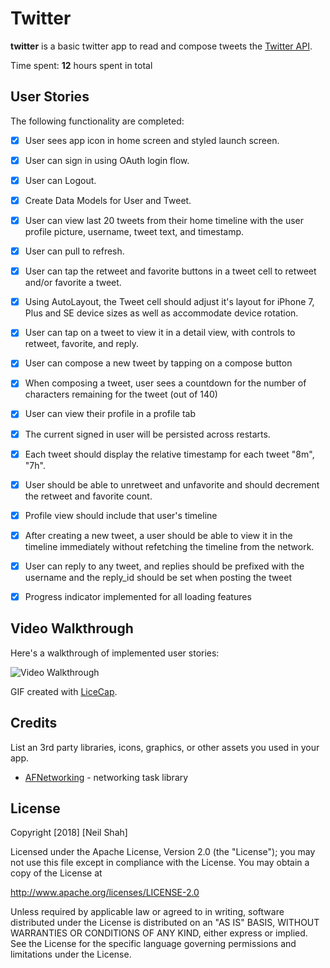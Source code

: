 # Twitter

**twitter** is a basic twitter app to read and compose tweets the [Twitter API](https://apps.twitter.com/).

Time spent: **12** hours spent in total

## User Stories

The following functionality are completed:

- [x] User sees app icon in home screen and styled launch screen. 
- [x] User can sign in using OAuth login flow. 
- [x] User can Logout. 
- [x] Create Data Models for User and Tweet. 
- [x] User can view last 20 tweets from their home timeline with the user profile picture, username, tweet text, and timestamp. 
- [x] User can pull to refresh.
- [x] User can tap the retweet and favorite buttons in a tweet cell to retweet and/or favorite a tweet. 
- [x] Using AutoLayout, the Tweet cell should adjust it's layout for iPhone 7, Plus and SE device sizes as well as accommodate device rotation. 
- [x] User can tap on a tweet to view it in a detail view, with controls to retweet, favorite, and reply.
- [x] User can compose a new tweet by tapping on a compose button
- [x] When composing a tweet, user sees a countdown for the number of characters remaining for the tweet (out of 140)
- [x] User can view their profile in a profile tab
- [x] The current signed in user will be persisted across restarts. 
- [x] Each tweet should display the relative timestamp for each tweet "8m", "7h". 
- [x] User should be able to unretweet and unfavorite and should decrement the retweet and favorite count. 
- [x] Profile view should include that user's timeline
- [x] After creating a new tweet, a user should be able to view it in the timeline immediately without refetching the timeline from the network.
- [x] User can reply to any tweet, and replies should be prefixed with the username and the reply_id should be set when posting the tweet
- [x] Progress indicator implemented for all loading features


## Video Walkthrough

Here's a walkthrough of implemented user stories:

<img src='https://i.imgur.com/dO8ZEwg.gif' title='Video Walkthrough' width='' alt='Video Walkthrough' />

GIF created with [LiceCap](http://www.cockos.com/licecap/).


## Credits

List an 3rd party libraries, icons, graphics, or other assets you used in your app.

- [AFNetworking](https://github.com/AFNetworking/AFNetworking) - networking task library

## License

Copyright [2018] [Neil Shah]

Licensed under the Apache License, Version 2.0 (the "License");
you may not use this file except in compliance with the License.
You may obtain a copy of the License at

http://www.apache.org/licenses/LICENSE-2.0

Unless required by applicable law or agreed to in writing, software
distributed under the License is distributed on an "AS IS" BASIS,
WITHOUT WARRANTIES OR CONDITIONS OF ANY KIND, either express or implied.
See the License for the specific language governing permissions and
limitations under the License.
